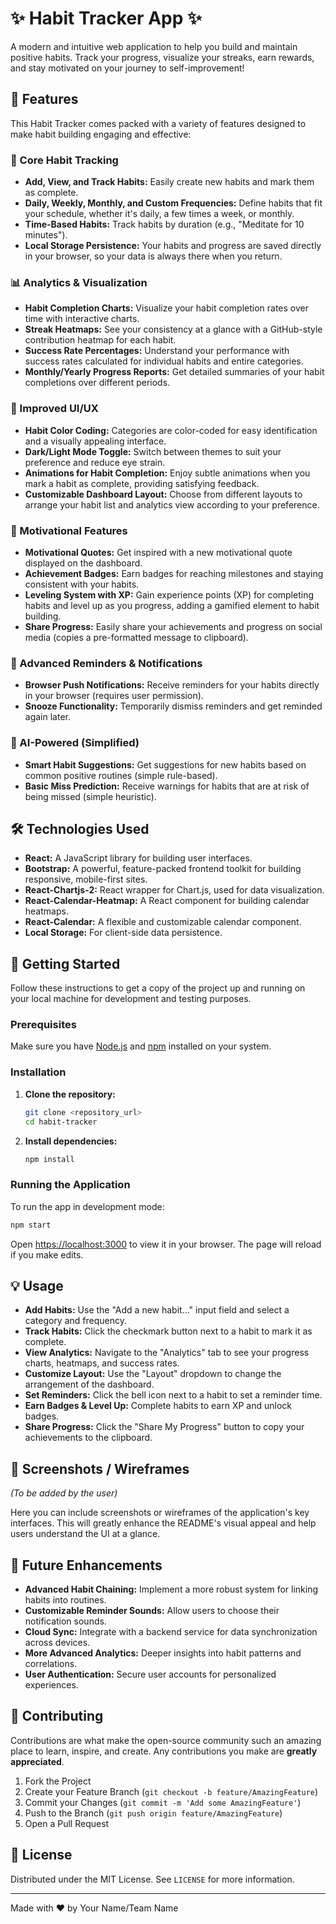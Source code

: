 # ✨ Habit Tracker App ✨

A modern and intuitive web application to help you build and maintain positive habits. Track your progress, visualize your streaks, earn rewards, and stay motivated on your journey to self-improvement!

## 🚀 Features

This Habit Tracker comes packed with a variety of features designed to make habit building engaging and effective:

### 🎯 Core Habit Tracking
-   **Add, View, and Track Habits:** Easily create new habits and mark them as complete.
-   **Daily, Weekly, Monthly, and Custom Frequencies:** Define habits that fit your schedule, whether it's daily, a few times a week, or monthly.
-   **Time-Based Habits:** Track habits by duration (e.g., "Meditate for 10 minutes").
-   **Local Storage Persistence:** Your habits and progress are saved directly in your browser, so your data is always there when you return.

### 📊 Analytics & Visualization
-   **Habit Completion Charts:** Visualize your habit completion rates over time with interactive charts.
-   **Streak Heatmaps:** See your consistency at a glance with a GitHub-style contribution heatmap for each habit.
-   **Success Rate Percentages:** Understand your performance with success rates calculated for individual habits and entire categories.
-   **Monthly/Yearly Progress Reports:** Get detailed summaries of your habit completions over different periods.

### 🎨 Improved UI/UX
-   **Habit Color Coding:** Categories are color-coded for easy identification and a visually appealing interface.
-   **Dark/Light Mode Toggle:** Switch between themes to suit your preference and reduce eye strain.
-   **Animations for Habit Completion:** Enjoy subtle animations when you mark a habit as complete, providing satisfying feedback.
-   **Customizable Dashboard Layout:** Choose from different layouts to arrange your habit list and analytics view according to your preference.

### 🌟 Motivational Features
-   **Motivational Quotes:** Get inspired with a new motivational quote displayed on the dashboard.
-   **Achievement Badges:** Earn badges for reaching milestones and staying consistent with your habits.
-   **Leveling System with XP:** Gain experience points (XP) for completing habits and level up as you progress, adding a gamified element to habit building.
-   **Share Progress:** Easily share your achievements and progress on social media (copies a pre-formatted message to clipboard).

### 🔔 Advanced Reminders & Notifications
-   **Browser Push Notifications:** Receive reminders for your habits directly in your browser (requires user permission).
-   **Snooze Functionality:** Temporarily dismiss reminders and get reminded again later.

### 🧠 AI-Powered (Simplified)
-   **Smart Habit Suggestions:** Get suggestions for new habits based on common positive routines (simple rule-based).
-   **Basic Miss Prediction:** Receive warnings for habits that are at risk of being missed (simple heuristic).

## 🛠️ Technologies Used

-   **React:** A JavaScript library for building user interfaces.
-   **Bootstrap:** A powerful, feature-packed frontend toolkit for building responsive, mobile-first sites.
-   **React-Chartjs-2:** React wrapper for Chart.js, used for data visualization.
-   **React-Calendar-Heatmap:** A React component for building calendar heatmaps.
-   **React-Calendar:** A flexible and customizable calendar component.
-   **Local Storage:** For client-side data persistence.

## 🚀 Getting Started

Follow these instructions to get a copy of the project up and running on your local machine for development and testing purposes.

### Prerequisites

Make sure you have [Node.js](https://nodejs.org/en/) and [npm](https://www.npmjs.com/) installed on your system.

### Installation

1.  **Clone the repository:**
    ```bash
    git clone <repository_url>
    cd habit-tracker
    ```
2.  **Install dependencies:**
    ```bash
    npm install
    ```

### Running the Application

To run the app in development mode:

```bash
npm start
```

Open [https://localhost:3000](https://localhost:3000) to view it in your browser. The page will reload if you make edits.

## 💡 Usage

-   **Add Habits:** Use the "Add a new habit..." input field and select a category and frequency.
-   **Track Habits:** Click the checkmark button next to a habit to mark it as complete.
-   **View Analytics:** Navigate to the "Analytics" tab to see your progress charts, heatmaps, and success rates.
-   **Customize Layout:** Use the "Layout" dropdown to change the arrangement of the dashboard.
-   **Set Reminders:** Click the bell icon next to a habit to set a reminder time.
-   **Earn Badges & Level Up:** Complete habits to earn XP and unlock badges.
-   **Share Progress:** Click the "Share My Progress" button to copy your achievements to the clipboard.

## 📸 Screenshots / Wireframes

*(To be added by the user)*

Here you can include screenshots or wireframes of the application's key interfaces. This will greatly enhance the README's visual appeal and help users understand the UI at a glance.

## 🔮 Future Enhancements

-   **Advanced Habit Chaining:** Implement a more robust system for linking habits into routines.
-   **Customizable Reminder Sounds:** Allow users to choose their notification sounds.
-   **Cloud Sync:** Integrate with a backend service for data synchronization across devices.
-   **More Advanced Analytics:** Deeper insights into habit patterns and correlations.
-   **User Authentication:** Secure user accounts for personalized experiences.

## 🤝 Contributing

Contributions are what make the open-source community such an amazing place to learn, inspire, and create. Any contributions you make are **greatly appreciated**.

1.  Fork the Project
2.  Create your Feature Branch (`git checkout -b feature/AmazingFeature`)
3.  Commit your Changes (`git commit -m 'Add some AmazingFeature'`)
4.  Push to the Branch (`git push origin feature/AmazingFeature`)
5.  Open a Pull Request

## 📄 License

Distributed under the MIT License. See `LICENSE` for more information.

---

Made with ❤️ by Your Name/Team Name